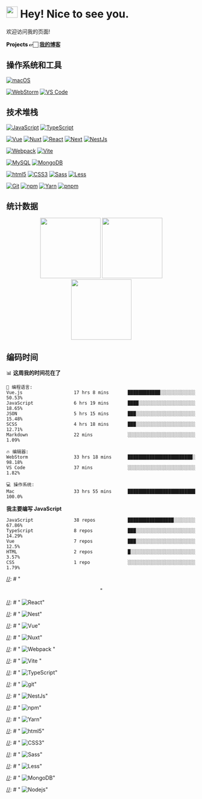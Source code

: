 # <img src="https://emojis.slackmojis.com/emojis/images/1531849430/4246/blob-sunglasses.gif?1531849430" width="30"/> Hey! Nice to see you.

欢迎访问我的页面!

<p style="font-weight:800;">
    Projects 👉🏻
    <a href="https://blog.fassr.com/">我的博客</a> 
  </p>

## 操作系统和工具
[![macOS](https://img.shields.io/badge/macOS-Monterey-000000?style=flat-square&logo=apple)](https://www.apple.com/macos/monterey/)

[![WebStorm](https://img.shields.io/badge/IDE-WebStorm-000000?style=flat-square&logo=WebStorm)](https://www.jetbrains.com/webstorm/)
[![VS Code](https://img.shields.io/badge/IDE-VSCode-007ACC?style=flat-square&logo=Visual-studio-code)](https://code.visualstudio.com/)

[//]: # "[![IntelliJ]&#40;https://img.shields.io/badge/IDE-IntelliJ-000000?style=flat-square&logo=IntelliJIDEA&#41;]&#40;https://www.jetbrains.com/webstorm/&#41;"

## 技术堆栈
[![JavaScript](https://img.shields.io/badge/-JavaScript-F7DF1E?style=flat-square&logo=javascript&logoColor=000000&labelColor=%23F7DF1C&color=%23FFCE5A)](https://www.javascript.com/)
[![TypeScript](https://img.shields.io/badge/-TypeScript-3178C6?style=flat-square&logo=typescript&logoColor=ffffff)](https://www.typescriptlang.org/)

[![Vue](https://img.shields.io/badge/-Vue-4FC08D?style=flat-square&logo=vue.js&logoColor=ffffff)](https://vuejs.org/)
[![Nuxt](https://img.shields.io/badge/-Nuxt-00DC82?style=flat-square&logo=nuxt.js&logoColor=ffffff)](https://nuxtjs.org/)
[![React](https://img.shields.io/badge/-React-61DAFB?style=flat-square&logo=react&logoColor=ffffff)](https://reactjs.org/)
[![Next](https://img.shields.io/badge/-Next-000000?style=flat-square&logo=next.js&logoColor=ffffff)](https://nextjs.org/)
[![NestJs](https://img.shields.io/badge/-NestJs-E0234E?style=flat-square&logo=nestjs&logoColor=ffffff)](https://nestjs.com/)

[![Webpack](https://img.shields.io/badge/-Webpack-8DD6F9?style=flat-square&logo=webpack&logoColor=ffffff)](https://webpack.js.org/)
[![Vite](https://img.shields.io/badge/-Vite-646CFF?style=flat-square&logo=Vite&logoColor=ffffff)](https://vitejs.dev/)

[![MySQL](https://img.shields.io/badge/-MySQL-4479A1?style=flat-square&logo=MySQL&logoColor=ffffff)](https://www.mysql.com/)
[![MongoDB](https://img.shields.io/badge/-MongoDB-47A248?style=flat-square&logo=MongoDB&logoColor=ffffff)](https://www.mongodb.com/)

[![html5](https://img.shields.io/badge/-HTML5-E34F26?style=flat-square&logo=html5&logoColor=ffffff)](https://www.w3schools.com/html/)
[![CSS3](https://img.shields.io/badge/-CSS3-1572B6?style=flat-square&logo=CSS3&logoColor=ffffff)](https://www.w3schools.com/css/)
[![Sass](https://img.shields.io/badge/-Sass-CC6699?style=flat-square&logo=sass&logoColor=ffffff)](https://sass-lang.com/)
[![Less](https://img.shields.io/badge/-Less-1D365D?style=flat-square&logo=Less&logoColor=ffffff)](https://less.bootcss.com/)

[![Git](https://img.shields.io/badge/-Git-%23F05032?style=flat-square&logo=git&logoColor=%23ffffff)](https://git-scm.com/)
[![npm](https://img.shields.io/badge/-NPM-CB3837?style=flat-square&logo=npm&logoColor=ffffff)](http://npmjs.com/)
[![Yarn](https://img.shields.io/badge/-Yarn-2C8EBB?style=flat-square&logo=Yarn&logoColor=ffffff)](https://yarnpkg.com/)
[![pnpm](https://img.shields.io/badge/-pnpm-f69220?style=flat-square&logo=pnpm&logoColor=ffffff)](https://pnpm.io/)


## 统计数据

<div>
<!--https://github-readme-stats.vercel.app-->
    <div align="center">
        <span></span>
        <picture>
            <source media="(prefers-color-scheme: dark)" srcset="github-readme-stats.vercel.app/api?username=sunpm&count_private=true&theme=gruvbox&show_icons=true">
            <img height="160px" src="github-readme-stats.vercel.app/api?username=sunpm&count_private=true&theme=flag-india&show_icons=true" />
       </picture>
        <span></span>
        <picture>
            <source media="(prefers-color-scheme: dark)" srcset="github-readme-stats.vercel.app/api/top-langs/?username=sunpm&layout=compact&theme=gruvbox">
            <img height="160px" src="github-readme-stats.vercel.app/api/top-langs/?username=sunpm&layout=compact&theme=flag-india" />
       </picture>
        <span></span>
    </div>
    <div align="center">
    	<picture>
            <source media="(prefers-color-scheme: dark)" srcset="github-readme-streak-stats.herokuapp.com/?user=sunpm&theme=gruvbox">
            <img height="160px" src="github-readme-streak-stats.herokuapp.com/?user=sunpm&theme=flag-india" />
       </picture>
    </div>
</div>

## 编码时间

<!--START_SECTION:waka-->
📊 **这周我的时间花在了** 

```text
💬 编程语言: 
Vue.js                   17 hrs 8 mins       ████████████░░░░░░░░░░░░░   50.53% 
JavaScript               6 hrs 19 mins       ████░░░░░░░░░░░░░░░░░░░░░   18.65% 
JSON                     5 hrs 15 mins       ███░░░░░░░░░░░░░░░░░░░░░░   15.48% 
SCSS                     4 hrs 18 mins       ███░░░░░░░░░░░░░░░░░░░░░░   12.71% 
Markdown                 22 mins             ░░░░░░░░░░░░░░░░░░░░░░░░░   1.09%

🔥 编辑器: 
WebStorm                 33 hrs 18 mins      ████████████████████████░   98.18% 
VS Code                  37 mins             ░░░░░░░░░░░░░░░░░░░░░░░░░   1.82%

💻 操作系统: 
Mac                      33 hrs 55 mins      █████████████████████████   100.0%

```

**我主要编写 JavaScript** 

```text
JavaScript               38 repos            █████████████████░░░░░░░░   67.86% 
TypeScript               8 repos             ███░░░░░░░░░░░░░░░░░░░░░░   14.29% 
Vue                      7 repos             ███░░░░░░░░░░░░░░░░░░░░░░   12.5% 
HTML                     2 repos             █░░░░░░░░░░░░░░░░░░░░░░░░   3.57% 
CSS                      1 repo              ░░░░░░░░░░░░░░░░░░░░░░░░░   1.79%

```



<!--END_SECTION:waka-->



[//]: # "<h3>这是我吃饭的家伙</h3>"

[//]: # "<p align="center">"

[//]: # "  <img alt="React" src="https://img.shields.io/badge/-React-61DAFB?style=flat-square&logo=react&logoColor=ffffff" />"

[//]: # "  <img alt="Nest" src="https://img.shields.io/badge/-Nest-000000?style=flat-square&logo=next.js&logoColor=ffffff" />"

[//]: # "  <img alt="Vue" src="https://img.shields.io/badge/-Vue-4FC08D?style=flat-square&logo=vue.js&logoColor=ffffff" />"

[//]: # "  <img alt="Nuxt" src="https://img.shields.io/badge/-Nuxt-00DC82?style=flat-square&logo=nuxt.js&logoColor=ffffff" />"

[//]: # "  <img alt="Webpack" src="https://img.shields.io/badge/-Webpack-8DD6F9?style=flat-square&logo=webpack&logoColor=ffffff" /> "

[//]: # "  <img alt="Vite" src="https://img.shields.io/badge/-Vite-646CFF?style=flat-square&logo=Vite&logoColor=ffffff" /> "

[//]: # "  <img alt="TypeScript" src="https://img.shields.io/badge/-TypeScript-3178C6?style=flat-square&logo=typescript&logoColor=ffffff" />"

[//]: # "  <img alt="git" src="https://img.shields.io/badge/-Git-F05032?style=flat-square&logo=git&logoColor=ffffff" />"

[//]: # "  <img alt="NestJs" src="https://img.shields.io/badge/-NestJs-E0234E?style=flat-square&logo=nestjs&logoColor=ffffff" />"

[//]: # "  <img alt="npm" src="https://img.shields.io/badge/-NPM-CB3837?style=flat-square&logo=npm&logoColor=ffffff" />"

[//]: # "  <img alt="Yarn" src="https://img.shields.io/badge/-Yarn-2C8EBB?style=flat-square&logo=Yarn&logoColor=ffffff" />"

[//]: # "  <img alt="html5" src="https://img.shields.io/badge/-HTML5-E34F26?style=flat-square&logo=html5&logoColor=ffffff" />"

[//]: # "  <img alt="CSS3" src="https://img.shields.io/badge/-CSS3-1572B6?style=flat-square&logo=CSS3&logoColor=ffffff" />"

[//]: # "  <img alt="Sass" src="https://img.shields.io/badge/-Sass-CC6699?style=flat-square&logo=sass&logoColor=ffffff" />"

[//]: # "  <img alt="Less" src="https://img.shields.io/badge/-Less-1D365D?style=flat-square&logo=Less&logoColor=ffffff" />"

[//]: # "  <img alt="MongoDB" src="https://img.shields.io/badge/-MongoDB-13aa52?style=flat-square&logo=mongodb&logoColor=ffffff" />"

[//]: # "  <img alt="Nodejs" src="https://img.shields.io/badge/-Nodejs-339933?style=flat-square&logo=Node.js&logoColor=ffffff" />"

[//]: # "</p>"
